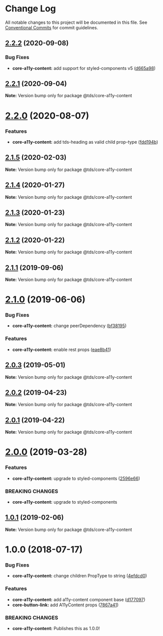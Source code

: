 # Change Log

All notable changes to this project will be documented in this file.
See [Conventional Commits](https://conventionalcommits.org) for commit guidelines.

## [2.2.2](https://github.com/telusdigital/tds/compare/@tds/core-a11y-content@2.2.1...@tds/core-a11y-content@2.2.2) (2020-09-08)


### Bug Fixes

* **core-a11y-content:** add support for styled-components v5 ([d665a98](https://github.com/telusdigital/tds/commit/d665a98e85c91eb7b111e8230c767c0d7fbe04f5))





## [2.2.1](https://github.com/telusdigital/tds/compare/@tds/core-a11y-content@2.2.0...@tds/core-a11y-content@2.2.1) (2020-09-04)

**Note:** Version bump only for package @tds/core-a11y-content





# [2.2.0](https://github.com/telusdigital/tds/compare/@tds/core-a11y-content@2.1.5...@tds/core-a11y-content@2.2.0) (2020-08-07)


### Features

* **core-a11y-content:** add tds-heading as valid child prop-type ([fdd194b](https://github.com/telusdigital/tds/commit/fdd194b6ac24f4d9111d198af55a5db2edb450f4))





## [2.1.5](https://github.com/telusdigital/tds/compare/@tds/core-a11y-content@2.1.4...@tds/core-a11y-content@2.1.5) (2020-02-03)

**Note:** Version bump only for package @tds/core-a11y-content





## [2.1.4](https://github.com/telusdigital/tds/compare/@tds/core-a11y-content@2.1.3...@tds/core-a11y-content@2.1.4) (2020-01-27)

**Note:** Version bump only for package @tds/core-a11y-content





## [2.1.3](https://github.com/telusdigital/tds/compare/@tds/core-a11y-content@2.1.2...@tds/core-a11y-content@2.1.3) (2020-01-23)

**Note:** Version bump only for package @tds/core-a11y-content





## [2.1.2](https://github.com/telusdigital/tds/compare/@tds/core-a11y-content@2.1.1...@tds/core-a11y-content@2.1.2) (2020-01-22)

**Note:** Version bump only for package @tds/core-a11y-content





## [2.1.1](https://github.com/telusdigital/tds/compare/@tds/core-a11y-content@2.1.0...@tds/core-a11y-content@2.1.1) (2019-09-06)

**Note:** Version bump only for package @tds/core-a11y-content





# [2.1.0](https://github.com/telusdigital/tds/compare/@tds/core-a11y-content@2.0.3...@tds/core-a11y-content@2.1.0) (2019-06-06)


### Bug Fixes

* **core-a11y-content:** change peerDependency ([bf38195](https://github.com/telusdigital/tds/commit/bf38195))


### Features

* **core-a11y-content:** enable rest props ([eae8b41](https://github.com/telusdigital/tds/commit/eae8b41))





## [2.0.3](https://github.com/telusdigital/tds/compare/@tds/core-a11y-content@2.0.2...@tds/core-a11y-content@2.0.3) (2019-05-01)

**Note:** Version bump only for package @tds/core-a11y-content





## [2.0.2](https://github.com/telusdigital/tds/compare/@tds/core-a11y-content@2.0.1...@tds/core-a11y-content@2.0.2) (2019-04-23)

**Note:** Version bump only for package @tds/core-a11y-content





## [2.0.1](https://github.com/telusdigital/tds/compare/@tds/core-a11y-content@2.0.0...@tds/core-a11y-content@2.0.1) (2019-04-22)

**Note:** Version bump only for package @tds/core-a11y-content





# [2.0.0](https://github.com/telusdigital/tds/compare/@tds/core-a11y-content@1.0.1...@tds/core-a11y-content@2.0.0) (2019-03-28)


### Features

* **core-a11y-content:** upgrade to styled-components ([2596e66](https://github.com/telusdigital/tds/commit/2596e66))


### BREAKING CHANGES

* **core-a11y-content:** upgrade to styled-components





## [1.0.1](https://github.com/telusdigital/tds/compare/@tds/core-a11y-content@1.0.0...@tds/core-a11y-content@1.0.1) (2019-02-06)

**Note:** Version bump only for package @tds/core-a11y-content





<a name="1.0.0"></a>
# 1.0.0 (2018-07-17)


### Bug Fixes

* **core-a11y-content:** change children PropType to string ([4efdcd0](https://github.com/telusdigital/tds/commit/4efdcd0))


### Features

* **core-a11y-content:** add a11y-content component base ([d177097](https://github.com/telusdigital/tds/commit/d177097))
* **core-button-link:** add A11yContent props ([7867a41](https://github.com/telusdigital/tds/commit/7867a41))


### BREAKING CHANGES

* **core-a11y-content:** Publishes this as 1.0.0!
